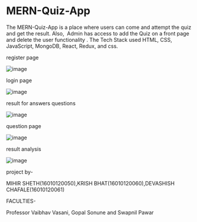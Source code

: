 # MERN-Quiz-App
The MERN-Quiz-App is a place where users can come and attempt the quiz and get the result. Also,  Admin has access to add the Quiz on a front page and delete the user functionality . The Tech Stack used HTML, CSS, JavaScript, MongoDB, React, Redux, and css.

register page

![image](https://user-images.githubusercontent.com/99545739/204876608-33389dbe-f938-4b87-9b58-9009e757e336.png)

login page

![image](https://user-images.githubusercontent.com/99545739/204876724-de13c778-5ac8-443f-ba7f-85a426312dac.png)

result for answers questions

![image](https://user-images.githubusercontent.com/99545739/204877429-f79bd243-d964-440d-bc8c-af328f92972d.png)

question page

![image](https://user-images.githubusercontent.com/99545739/204877940-b69c19ca-bfb0-4cf5-92ff-d3b848b1720a.png)

result analysis

![image](https://user-images.githubusercontent.com/99545739/204878036-82b558c4-45d4-4f94-b50d-f787598ace39.png)

project by-

MIHIR SHETH(16010120050),KRISH BHAT(16010120060),DEVASHISH CHAFALE(16010120061)

FACULTIES-

Professor Vaibhav Vasani, Gopal Sonune and Swapnil Pawar
